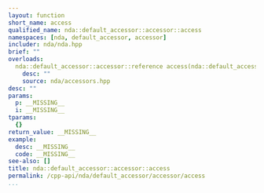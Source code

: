 ```yaml
---
layout: function
short_name: access
qualified_name: nda::default_accessor::accessor::access
namespaces: [nda, default_accessor, accessor]
includer: nda/nda.hpp
brief: ""
overloads:
  nda::default_accessor::accessor::reference access(nda::default_accessor::accessor::pointer p, std::ptrdiff_t i) noexcept:
    desc: ""
    source: nda/accessors.hpp
desc: ""
params:
  p: __MISSING__
  i: __MISSING__
tparams:
  {}
return_value: __MISSING__
example:
  desc: __MISSING__
  code: __MISSING__
see-also: []
title: nda::default_accessor::accessor::access
permalink: /cpp-api/nda/default_accessor/accessor/access
...
```


